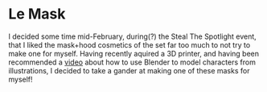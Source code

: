 # Le Mask

I decided some time mid-February, during(?) the Steal The Spotlight event, that I liked the mask+hood cosmetics of the set far too much to not try to make one for myself. Having recently aquired a 3D printer, and having been recommended a [video](https://www.youtube.com/watch?v=NMsPeLfKPa0) about how to use Blender to model characters from illustrations, I decided to take a gander at making one of these masks for myself!

